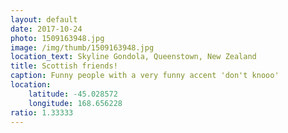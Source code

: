 ```yaml
---
layout: default
date: 2017-10-24
photo: 1509163948.jpg
image: /img/thumb/1509163948.jpg
location_text: Skyline Gondola, Queenstown, New Zealand
title: Scottish friends!
caption: Funny people with a very funny accent 'don't knooo'
location:
    latitude: -45.028572
    longitude: 168.656228
ratio: 1.33333
---
```

